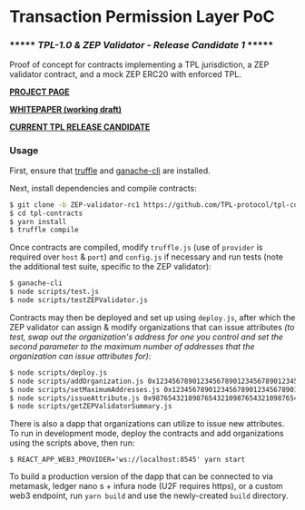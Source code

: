 # Transaction Permission Layer PoC


### ***** *TPL-1.0 & ZEP Validator - Release Candidate 1* *****
Proof of concept for contracts implementing a TPL jurisdiction, a ZEP validator contract, and a mock ZEP ERC20 with enforced TPL.


**[PROJECT PAGE](https://tplprotocol.org/)**


**[WHITEPAPER (working draft)](https://tplprotocol.org/pdf/TPL%20-%20Transaction%20Permission%20Layer.pdf)**


**[CURRENT TPL RELEASE CANDIDATE](https://github.com/TPL-protocol/tpl-contracts/tree/1.0-rc2)**


### Usage
First, ensure that [truffle](https://truffleframework.com/docs/truffle/getting-started/installation) and [ganache-cli](https://github.com/trufflesuite/ganache-cli#installation) are installed.


Next, install dependencies and compile contracts:

```sh
$ git clone -b ZEP-validator-rc1 https://github.com/TPL-protocol/tpl-contracts
$ cd tpl-contracts
$ yarn install
$ truffle compile
```


Once contracts are compiled, modify `truffle.js` (use of `provider` is required over `host` & `port`) and `config.js` if necessary and run tests (note the additional test suite, specific to the ZEP validator):

```sh
$ ganache-cli
$ node scripts/test.js
$ node scripts/testZEPValidator.js
```


Contracts may then be deployed and set up using `deploy.js`, after which the ZEP validator can assign & modify organizations that can issue attributes *(to test, swap out the organization's address for one you control and set the second parameter to the maximum number of addresses that the organization can issue attributes for)*:

```sh
$ node scripts/deploy.js
$ node scripts/addOrganization.js 0x1234567890123456789012345678901234567890 20 'an organization name'
$ node scripts/setMaximumAddresses.js 0x1234567890123456789012345678901234567890 25
$ node scripts/issueAttribute.js 0x9876543210987654321098765432109876543210
$ node scripts/getZEPValidatorSummary.js
```


There is also a dapp that organizations can utilize to issue new attributes. To run in development mode, deploy the contracts and add organizations using the scripts above, then run:

```
$ REACT_APP_WEB3_PROVIDER='ws://localhost:8545' yarn start
```

To build a production version of the dapp that can be connected to via metamask, ledger nano s + infura node (U2F requires https), or a custom web3 endpoint, run `yarn build` and use the newly-created `build` directory.
